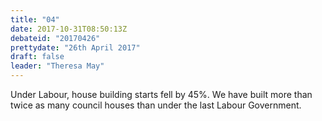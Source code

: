 ```yaml
---
title: "04"
date: 2017-10-31T08:50:13Z
debateid: "20170426"
prettydate: "26th April 2017"
draft: false
leader: "Theresa May"
---
```


Under Labour, house building starts fell by 45%. We have built more than twice as many council houses than under the last Labour Government.